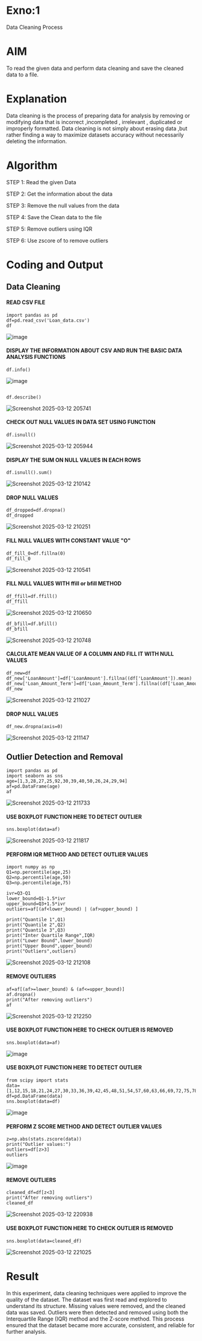 # Exno:1
Data Cleaning Process

# AIM
To read the given data and perform data cleaning and save the cleaned data to a file.

# Explanation
Data cleaning is the process of preparing data for analysis by removing or modifying data that is incorrect ,incompleted , irrelevant , duplicated or improperly formatted. Data cleaning is not simply about erasing data ,but rather finding a way to maximize datasets accuracy without necessarily deleting the information.

# Algorithm
STEP 1: Read the given Data

STEP 2: Get the information about the data

STEP 3: Remove the null values from the data

STEP 4: Save the Clean data to the file

STEP 5: Remove outliers using IQR

STEP 6: Use zscore of to remove outliers

# Coding and Output
##  Data Cleaning
#### READ CSV FILE 
   ```
import pandas as pd
df=pd.read_csv('Loan_data.csv')
df
```
![image](https://github.com/user-attachments/assets/cb677b6c-086a-46ec-87d9-2a3a736d1cca)
#### DISPLAY THE INFORMATION ABOUT CSV AND RUN THE BASIC DATA ANALYSIS FUNCTIONS

```
df.info()
```
![image](https://github.com/user-attachments/assets/6342c7a3-96b1-49f9-9dc1-3d642acfa0c7)
```

df.describe()
```
![Screenshot 2025-03-12 205741](https://github.com/user-attachments/assets/2e5196ce-2086-43c2-88ea-c850ca86f18f)
#### CHECK OUT NULL VALUES IN DATA SET USING FUNCTION
```
df.isnull()
```
![Screenshot 2025-03-12 205944](https://github.com/user-attachments/assets/40256420-d6b8-4682-a1b7-a4d853048bd5)
#### DISPLAY THE SUM ON NULL VALUES IN EACH ROWS
```
df.isnull().sum()
```
![Screenshot 2025-03-12 210142](https://github.com/user-attachments/assets/8d18b6ae-a27e-4860-b9f1-9cc19826da56)
#### DROP NULL VALUES
```
df_dropped=df.dropna()
df_dropped
```
![Screenshot 2025-03-12 210251](https://github.com/user-attachments/assets/830b54d2-51a2-4ecf-ae9b-34202e51121d)
#### FILL NULL VALUES WITH CONSTANT VALUE "O"
     
```
df_fill_0=df.fillna(0)
df_fill_0
```
![Screenshot 2025-03-12 210541](https://github.com/user-attachments/assets/8159e4c6-d3be-4ea8-bd0a-5aae132bf868)
#### FILL NULL VALUES WITH ffill or bfill METHOD
```
df_ffill=df.ffill()
df_ffill
```
![Screenshot 2025-03-12 210650](https://github.com/user-attachments/assets/a5136bd3-67d9-4cbc-a2a8-572a5949f949)


```
df_bfill=df.bfill()
df_bfill
```
![Screenshot 2025-03-12 210748](https://github.com/user-attachments/assets/5b0a9387-2f22-4755-aa0c-bd46cc2d3037)
#### CALCULATE MEAN VALUE OF A COLUMN AND FILL IT WITH NULL VALUES
```
df_new=df
df_new['LoanAmount']=df['LoanAmount'].fillna((df['LoanAmount']).mean)
df_new['Loan_Amount_Term']=df['Loan_Amount_Term'].fillna((df['Loan_Amount_Term']).mean)
df_new
```
![Screenshot 2025-03-12 211027](https://github.com/user-attachments/assets/fc4297da-3843-431c-b0db-aac6afae1c30)
#### DROP NULL VALUES
     

```
df_new.dropna(axis=0)
```
![Screenshot 2025-03-12 211147](https://github.com/user-attachments/assets/b5c0f382-9e83-4fda-995d-439169d6f452)

## Outlier Detection and Removal
```
import pandas as pd
import seaborn as sns
age=[1,3,28,27,25,92,30,39,40,50,26,24,29,94]
af=pd.DataFrame(age)
af
```
![Screenshot 2025-03-12 211733](https://github.com/user-attachments/assets/c1ec6ba9-ed36-49cc-b328-6f8e309581af)
#### USE BOXPLOT FUNCTION HERE TO DETECT OUTLIER

```
sns.boxplot(data=af)
```
![Screenshot 2025-03-12 211817](https://github.com/user-attachments/assets/005d6813-9cda-4a92-9e5f-4cd29f721192)
#### PERFORM IQR METHOD AND DETECT OUTLIER VALUES
```
import numpy as np
Q1=np.percentile(age,25)
Q2=np.percentile(age,50)
Q3=np.percentile(age,75)
```
```
ivr=Q3-Q1
lower_bound=Q1-1.5*ivr
upper_bound=Q3+1.5*ivr
outliers=af[(af<lower_bound) | (af>upper_bound) ]
```
```
print("Quantile 1",Q1)
print("Quantile 2",Q2)
print("Quantile 3",Q3)
print("Inter Quartile Range",IQR)
print("Lower Bound",lower_bound)
print("Upper Bound",upper_bound)
print("Outliers",outliers)
```
![Screenshot 2025-03-12 212108](https://github.com/user-attachments/assets/96295492-fe39-40a7-9931-56a6c9739c65)
#### REMOVE OUTLIERS
```
af=af[(af>=lower_bound) & (af<=upper_bound)]
af.dropna()
print("After removing outliers")
af
```
![Screenshot 2025-03-12 212250](https://github.com/user-attachments/assets/188b7ac3-7e1b-4a37-8a5e-a5274409dc6b)
#### USE BOXPLOT FUNCTION HERE TO CHECK OUTLIER IS REMOVED

```
sns.boxplot(data=af)
```
![image](https://github.com/user-attachments/assets/b9c8bc6d-2102-4ca6-b5d4-53c65738b586)

#### USE BOXPLOT FUNCTION HERE TO DETECT OUTLIER
```
from scipy import stats
data=[1,12,15,18,21,24,27,30,33,36,39,42,45,48,51,54,57,60,63,66,69,72,75,78,81,84,87,90,93,96,99,158]
df=pd.DataFrame(data)
sns.boxplot(data=df)
```
![image](https://github.com/user-attachments/assets/9d7f81ad-2ad1-41bc-bb47-059683b81f4e)

#### PERFORM Z SCORE METHOD AND DETECT OUTLIER VALUES
```
z=np.abs(stats.zscore(data))
print("Outlier values:")
outliers=df[z>3]
outliers
```
![image](https://github.com/user-attachments/assets/a4274bdd-9fe7-4c6b-8f3c-645276230b1d)

#### REMOVE OUTLIERS
```
cleaned_df=df[z<3]
print("After removing outliers")
cleaned_df
```
![Screenshot 2025-03-12 220938](https://github.com/user-attachments/assets/51987019-80da-4500-a190-3f29f00edcd5)

#### USE BOXPLOT FUNCTION HERE TO CHECK OUTLIER IS REMOVED
```
sns.boxplot(data=cleaned_df)
```
![Screenshot 2025-03-12 221025](https://github.com/user-attachments/assets/dbadfda8-fac1-4505-bfef-a39220b3cbd0)



# Result
In this experiment, data cleaning techniques were applied to improve the quality of the dataset. The dataset was first read and explored to understand its structure. Missing values were removed, and the cleaned data was saved. Outliers were then detected and removed using both the Interquartile Range (IQR) method and the Z-score method. This process ensured that the dataset became more accurate, consistent, and reliable for further analysis.
